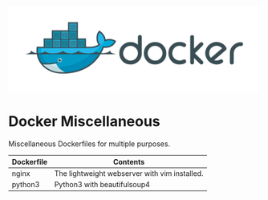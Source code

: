 <img src="img/docker.png" alt="docker"/> <br/>


# Docker Miscellaneous 
Miscellaneous Dockerfiles for multiple purposes.

| Dockerfile | Contents                                      |
|------------|-----------------------------------------------|
| nginx      | The lightweight webserver with vim installed. |
| python3    | Python3 with beautifulsoup4                   |
